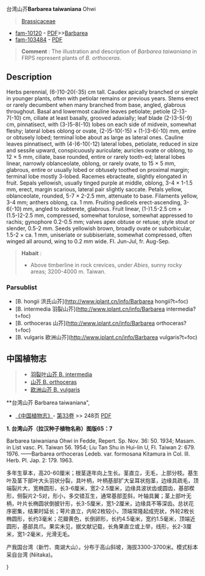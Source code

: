 台湾山芥**Barbarea taiwaniana** Ohwi

> [Brassicaceae](http://www.iplant.cn/info/Brassicaceae?t=foc)
* [fam-10120](http://www.iplant.cn/foc/fam/10120) - [PDF](http://www.iplant.cn/foc/pdf/Brassicaceae.pdf)>>[Barbarea](http://www.iplant.cn/info/Barbarea?t=foc)
* [fam-103484](http://www.iplant.cn/foc/fam/103484) - [PDF](http://www.iplant.cn/foc/pdf/Barbarea.pdf)


> **Comment** : 
> The illustration and description of *Barbarea taiwaniana* in FRPS represent plants of *B. orthoceras*.

## Description

Herbs perennial, (6-)10-20(-35) cm tall. Caudex apically branched or simple in younger plants, often with petiolar remains or previous years. Stems erect or rarely decumbent when many branched from base, angled, glabrous throughout. Basal and lowermost cauline leaves petiolate; petiole (2-)3-7(-10) cm, ciliate at least basally, grooved adaxially; leaf blade (2-)3-5(-9) cm, pinnatisect, with (3-)5-8(-10) lobes on each side of midvein, somewhat fleshy; lateral lobes oblong or ovate, (2-)5-10(-15) × (1-)3-6(-10) mm, entire or obtusely lobed; terminal lobe about as large as lateral ones. Cauline leaves pinnatisect, with (4-)6-10(-12) lateral lobes, petiolate, reduced in size and sessile upward, conspicuously auriculate; auricles ovate or oblong, to 12 × 5 mm, ciliate, base rounded, entire or rarely tooth-ed; lateral lobes linear, narrowly oblanceolate, oblong, or rarely ovate, to 15 × 5 mm, glabrous, entire or usually lobed or obtusely toothed on proximal margin; terminal lobe mostly 3-lobed. Racemes ebracteate, slightly elongated in fruit. Sepals yellowish, usually tinged purple at middle, oblong, 3-4 × 1-1.5 mm, erect, margin scarious, lateral pair slightly saccate. Petals yellow, oblanceolate, rounded, 5-7 × 2-2.5 mm, attenuate to base. Filaments yellow, 3-4 mm; anthers oblong, ca. 1 mm. Fruiting pedicels erect-ascending, 3-6(-10) mm, angled to subterete, glabrous. Fruit linear, (1-)1.5-2.5 cm × (1.5-)2-2.5 mm, compressed, somewhat torulose, somewhat appressed to rachis; gynophore 0.2-0.5 mm; valves apex obtuse or retuse; style stout or slender, 0.5-2 mm. Seeds yellowish brown, broadly ovate or suborbicular, 1.5-2 × ca. 1 mm, uniseriate or subbiseriate, somewhat compressed, often winged all around, wing to 0.2 mm wide. Fl. Jun-Jul, fr. Aug-Sep.


> **Habait** : 
>* Above timberline in rock crevices, under *Abies*, sunny rocky areas; 3200-4000 m. Taiwan.



### Parsublist

* [B.  hongii  洪氏山芥](http://www.iplant.cn/info/Barbarea hongii?t=foc)
* [B.  intermedia  羽裂山芥](http://www.iplant.cn/info/Barbarea intermedia?t=foc)
* [B.  orthoceras  山芥](http://www.iplant.cn/info/Barbarea orthoceras?t=foc)
* [B.  vulgaris  欧洲山芥](http://www.iplant.cn/info/Barbarea vulgaris?t=foc)

## 中国植物志

> * [羽裂叶山芥  B.  intermedia](Barbarea-intermedia-羽裂山芥.md)
> * [山芥  B.  orthoceras](Barbarea-orthoceras-山芥.md)
> * [欧洲山芥  B.  vulgaris](Barbarea-vulgaris-欧洲山芥.md)


**台湾山芥 Barbarea taiwaniana",



* [《中国植物志》](http://www.iplant.cn/frps)- [第33卷](http://www.iplant.cn/frps/vol/33) >> 248页 [PDF](http://www.iplant.cn/frps/pdf/33/248.PDF)


**1. 台湾山芥（拉汉种子植物名称）图版65：7**

Barbarea taiwaniana Ohwi in Fedde, Repert. Sp. Nov. 36: 50. 1934; Masam. in List vasc. Pl. Taiwan 56. 1954; Liu Tan Shu in Hui-lin U, Fl. Taiwan 2: 679. 1976. ——Barbarea orthoceras Ledeb. var. formosana Kitamura in Col. Ill. Herb. Pl. Jap. 2: 179. 1963.

多年生草本，高20-60厘米；根茎逐年向上生长。茎直立，无毛，上部分枝。基生叶及茎下部叶大头羽状分裂，具叶柄，叶柄基部扩大呈耳状抱茎，边缘具疏毛，顶端裂片大，宽椭圆形，长3-6厘米，宽2-2.5厘米，边缘具波状齿或圆齿，基部楔形，侧裂片2-5对，形小，多交错互生，通常基部歪斜，叶轴具翼；茎上部叶无柄，叶片长椭圆状倒披针形，长3-5厘米，宽1-2厘米，边缘具不等深齿。总状花序密集，结果时延长；萼片直立，内轮2枚较小，顶端常隆起成兜状，外轮2枚长椭圆形，长约3毫米；花瓣黄色，长倒卵形，长约4.5毫米，宽约1.5毫米，顶端近圆形，基部具爪。果实未见，据文献记载，长角果直立或上举，线形，长2-3厘米，宽1-2毫米，光滑无毛。

产我国台湾（新竹、南湖大山）。分布于高山斜坡，海拔3300-3700米。模式标本采自台湾 (Niitaka)。



}